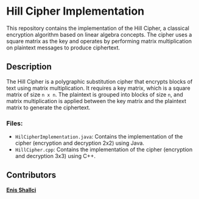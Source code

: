 # Hill Cipher Implementation

This repository contains the implementation of the Hill Cipher, a classical encryption algorithm based on linear algebra concepts. The cipher uses a square matrix as the key and operates by performing matrix multiplication on plaintext messages to produce ciphertext.

## Description

The Hill Cipher is a polygraphic substitution cipher that encrypts blocks of text using matrix multiplication. It requires a key matrix, which is a square matrix of size `n x n`. The plaintext is grouped into blocks of size `n`, and matrix multiplication is applied between the key matrix and the plaintext matrix to generate the ciphertext.

### Files:

- `HilCipherImplementation.java`: Contains the implementation of the cipher (encryption and decryption 2x2) using Java.
- `HillCipher.cpp`: Contains the implementation of the cipher (encryption and decryption 3x3) using C++.

## Contributors
<b>[Enis Shallci](https://github.com/enisshallci)</b>
